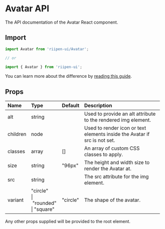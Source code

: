 <!--- This documentation is automatically generated, do not try to edit it. -->

# Avatar API

<p class="description">The API documentation of the Avatar React component.</p>

## Import

```js
import Avatar from 'riipen-ui/Avatar';

// or

import { Avatar } from 'riipen-ui';
```

You can learn more about the difference by [reading this guide](/guides/bundle-size).

## Props

| Name | Type | Default | Description |
|:-----|:-----|:--------|:------------|
| <span class="prop-name">alt</span> | <span class="prop-type">string</span> |  | Used to provide an alt attribute to the rendered img element. |
| <span class="prop-name">children</span> | <span class="prop-type">node</span> |  | Used to render icon or text elements inside the Avatar if src is not set. |
| <span class="prop-name">classes</span> | <span class="prop-type">array</span> | <span class="prop-default">[]</span> | An array of custom CSS classes to apply. |
| <span class="prop-name">size</span> | <span class="prop-type">string</span> | <span class="prop-default">"96px"</span> | The height and width size to render the Avatar at. |
| <span class="prop-name">src</span> | <span class="prop-type">string</span> |  | The src attribute for the img element. |
| <span class="prop-name">variant</span> | <span class="prop-type">"circle"<br>&#124;&nbsp;"rounded"<br>&#124;&nbsp;"square"</span> | <span class="prop-default">"circle"</span> | The shape of the avatar. |


Any other props supplied will be provided to the root element.